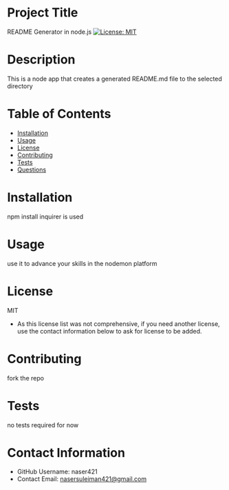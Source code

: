 
# Project Title
README Generator in node.js
[![License: MIT](https://img.shields.io/badge/License-MIT-yellow.svg)](https://opensource.org/licenses/MIT)

# Description
This is a node app that creates a generated README.md file to the selected directory

# Table of Contents 
* [Installation](#-Installation)
* [Usage](#-Usage)
* [License](#-Installation)
* [Contributing](#-Contributing)
* [Tests](#-Tests)
* [Questions](#-Contact-Information)
    
# Installation
npm install inquirer is used

# Usage
use it to advance your skills in the nodemon platform

# License 
MIT
* As this license list was not comprehensive, if you need another license, use the contact information below to ask for license to be added. 

# Contributing 
fork the repo

# Tests
no tests required for now

# Contact Information  
* GitHub Username: naser421
* Contact Email: nasersuleiman421@gmail.com

